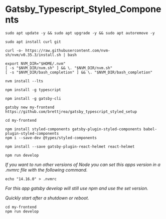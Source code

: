 # Gatsby_Typescript_Styled_Components

```
sudo apt update -y && sudo apt upgrade -y && sudo apt autoremove -y
```

```
sudo apt install curl git
```

```
curl -o- https://raw.githubusercontent.com/nvm-sh/nvm/v0.35.3/install.sh | bash
```
```
export NVM_DIR="$HOME/.nvm"
[ -s "$NVM_DIR/nvm.sh" ] && \. "$NVM_DIR/nvm.sh"
[ -s "$NVM_DIR/bash_completion" ] && \. "$NVM_DIR/bash_completion"
```

```
nvm install --lts
```

```
npm install -g typescript
```

```
npm install -g gatsby-cli
```

```
gatsby new my-frontend https://github.com/brettjrea/gatsby_typescript_styled_setup
```

```
cd my-frontend
```

```
npm install styled-components gatsby-plugin-styled-components babel-plugin-styled-components
npm i --save-dev @types/styled-components
```

```
npm install --save gatsby-plugin-react-helmet react-helmet
```

```
npm run develop
```

*If you want to run other versions of Node you can set this apps version in a .nvmrc file with the following command.*
```
echo "14.16.0" > .nvmrc
```

*For this app gatsby develop will still use npm and use the set version.*

*Quickly start after a shutdown or reboot.*

```
cd my-frontend
npm run develop
```
